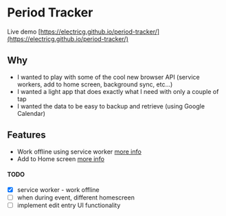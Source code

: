 # Period Tracker

Live demo [https://electricg.github.io/period-tracker/](https://electricg.github.io/period-tracker/)

## Why

- I wanted to play with some of the cool new browser API (service workers, add to home screen, background sync, etc...)
- I wanted a light app that does exactly what I need with only a couple of tap
- I wanted the data to be easy to backup and retrieve (using Google Calendar)

## Features

- Work offline using service worker [more info](http://www.html5rocks.com/en/tutorials/service-worker/introduction/)
- Add to Home screen [more info](https://developers.google.com/web/updates/2015/03/increasing-engagement-with-app-install-banners-in-chrome-for-android?hl=en)

#### TODO

- [x] service worker - work offline
- [ ] when during event, different homescreen
- [ ] implement edit entry UI functionality
